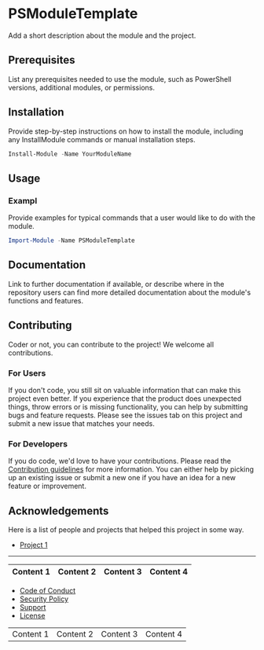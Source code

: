 # PSModuleTemplate

Add a short description about the module and the project.

## Prerequisites

List any prerequisites needed to use the module, such as PowerShell versions, additional modules, or permissions.

## Installation

Provide step-by-step instructions on how to install the module, including any InstallModule commands or manual installation steps.

```powershell
Install-Module -Name YourModuleName
```

## Usage



### Exampl
Provide examples for typical commands that a user would like to do with the module.

```powershell
Import-Module -Name PSModuleTemplate
```

## Documentation

Link to further documentation if available, or describe where in the repository users can find more detailed documentation about
the module's functions and features.

## Contributing

Coder or not, you can contribute to the project! We welcome all contributions.

### For Users

If you don't code, you still sit on valuable information that can make this project even better. If you experience that the
product does unexpected things, throw errors or is missing functionality, you can help by submitting bugs and feature requests.
Please see the issues tab on this project and submit a new issue that matches your needs.

### For Developers

If you do code, we'd love to have your contributions. Please read the [Contribution guidelines](CONTRIBUTING.md) for more information.
You can either help by picking up an existing issue or submit a new one if you have an idea for a new feature or improvement.

## Acknowledgements

Here is a list of people and projects that helped this project in some way.

- [Project 1]()

---

| Content 1 | Content 2 | Content 3 | Content 4 |
|:---------:|:---------:|:---------:|:---------:|


- [Code of Conduct](CODE_OF_CONDUCT.md)
- [Security Policy](SECURITY.md)
- [Support](SUPPORT.md)
- [License](LICENSE)

<style>
    .borderless td, .borderless th {
        border: none;
        text-align: center;
    }
</style>

<table class="borderless">
    <tr>
        <td>Content 1</td>
        <td>Content 2</td>
        <td>Content 3</td>
        <td>Content 4</td>
    </tr>
</table>
